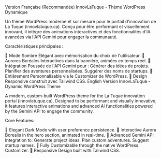 Version Française (Recommandée)
InnovLaTuque - Thème WordPress Dynamique

Un thème WordPress moderne et sur mesure pour le portail d'innovation de La Tuque (innovlatuque.ca). Conçu pour être performant et visuellement innovant, il intègre des animations interactives et des fonctionnalités d'IA avancées via l'API Gemini pour engager la communauté.

Caractéristiques principales :

🎨 Mode Sombre Élégant avec mémorisation du choix de l'utilisateur.
🌌 Aurores Boréales Interactives dans la bannière, animées en temps réel.
🤖 Intégration Poussée de l'API Gemini pour :
Générer des idées de projets.
Planifier des aventures personnalisées.
Suggérer des noms de startups.
🔧 Entièrement Personnalisable via le Customizer de WordPress.
📱 Design Responsive construit avec Tailwind CSS.
English Version
InnovLaTuque - Dynamic WordPress Theme

A modern, custom-built WordPress theme for the La Tuque innovation portal (innovlatuque.ca). Designed to be performant and visually innovative, it features interactive animations and advanced AI functionalities powered by the Gemini API to engage the community.

Core Features:

🎨 Elegant Dark Mode with user preference persistence.
🌌 Interactive Aurora Borealis in the hero section, animated in real-time.
🤖 Advanced Gemini API Integration to:
Generate project ideas.
Plan custom adventures.
Suggest startup names.
🔧 Fully Customizable through the native WordPress Customizer.
📱 Responsive Design built with Tailwind CSS.
